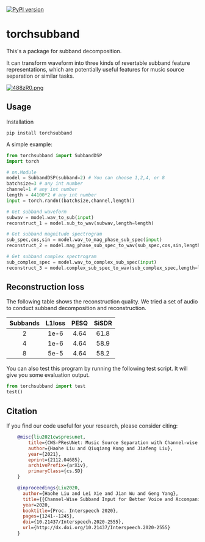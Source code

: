 [![PyPI version](https://badge.fury.io/py/torchsubband.svg)](https://badge.fury.io/py/torchsubband)

# torchsubband

This's a package for subband decomposition. 

It can transform waveform into three kinds of revertable subband feature representations, which are potentially useful features for music source separation or similar tasks.

[![488zR0.png](https://z3.ax1x.com/2021/09/19/488zR0.png)](https://imgtu.com/i/488zR0)

## Usage

Installation
```shell
pip install torchsubband
```

A simple example: 

```python
from torchsubband import SubbandDSP
import torch

# nn.Module
model = SubbandDSP(subband=2) # You can choose 1,2,4, or 8 
batchsize=3 # any int number
channel=1 # any int number
length = 44100*2 # any int number
input = torch.randn((batchsize,channel,length))

# Get subband waveform
subwav = model.wav_to_sub(input)
reconstruct_1 = model.sub_to_wav(subwav,length=length)

# Get subband magnitude spectrogram
sub_spec,cos,sin = model.wav_to_mag_phase_sub_spec(input)
reconstruct_2 = model.mag_phase_sub_spec_to_wav(sub_spec,cos,sin,length=length)

# Get subband complex spectrogram
sub_complex_spec = model.wav_to_complex_sub_spec(input)
reconstruct_3 = model.complex_sub_spec_to_wav(sub_complex_spec,length=length)
```

## Reconstruction loss

The following table shows the reconstruction quality. We tried a set of audio to conduct subband decomposition and reconstruction.


| Subbands |  L1loss   | PESQ  | SiSDR|
| :----: | :----: | :----: | :----:
| 2 | 1e-6  | 4.64 | 61.8 |
| 4 | 1e-6  | 4.64 | 58.9 |
| 8 | 5e-5  | 4.64 | 58.2 |

You can also test this program by running the following test script. It will give you some evaluation output.

```python
from torchsubband import test
test()
```

## Citation

If you find our code useful for your research, please consider citing:

```bib
    @misc{liu2021cwspresunet,
        title={CWS-PResUNet: Music Source Separation with Channel-wise Subband Phase-aware ResUNet},
        author={Haohe Liu and Qiuqiang Kong and Jiafeng Liu},
        year={2021},
        eprint={2112.04685},
        archivePrefix={arXiv},
        primaryClass={cs.SD}
    }
```

```bib
    @inproceedings{Liu2020,   
      author={Haohe Liu and Lei Xie and Jian Wu and Geng Yang},   
      title={{Channel-Wise Subband Input for Better Voice and Accompaniment Separation on High Resolution Music}},   
      year=2020,   
      booktitle={Proc. Interspeech 2020},   
      pages={1241--1245},   
      doi={10.21437/Interspeech.2020-2555},   
      url={http://dx.doi.org/10.21437/Interspeech.2020-2555}   
    }
```
